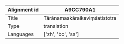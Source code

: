 |Alignment id | A9CC790A1
| --- | --- 
|Title | Tārānamaskāraikaviṃśatistotra 
|Type | translation
|Languages | ['zh', 'bo', 'sa']